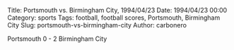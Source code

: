 Title: Portsmouth vs. Birmingham City, 1994/04/23
Date: 1994/04/23 00:00
Category: sports
Tags: football, football scores, Portsmouth, Birmingham City
Slug: portsmouth-vs-birmingham-city
Author: carbonero


Portsmouth 0 - 2 Birmingham City

